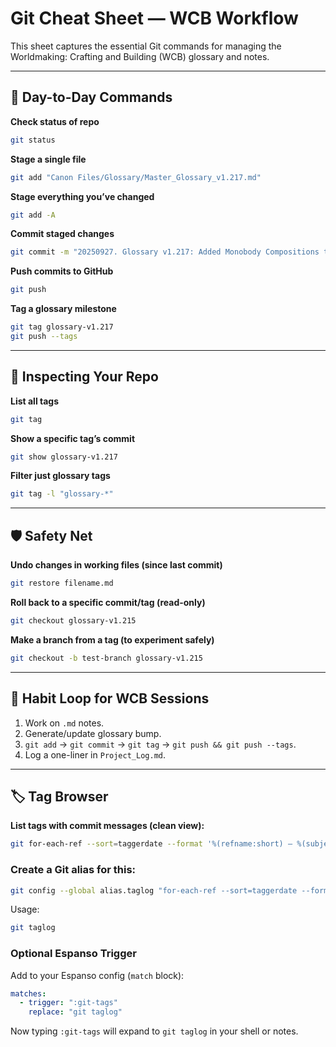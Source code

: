 # Git Cheat Sheet — WCB Workflow

This sheet captures the essential Git commands for managing the Worldmaking: Crafting and Building (WCB) glossary and notes.

---

## 🔑 Day-to-Day Commands

**Check status of repo**
```bash
git status
```

**Stage a single file**
```bash
git add "Canon Files/Glossary/Master_Glossary_v1.217.md"
```

**Stage everything you’ve changed**
```bash
git add -A
```

**Commit staged changes**
```bash
git commit -m "20250927. Glossary v1.217: Added Monobody Compositions taxonomy"
```

**Push commits to GitHub**
```bash
git push
```

**Tag a glossary milestone**
```bash
git tag glossary-v1.217
git push --tags
```

---

## 🔎 Inspecting Your Repo

**List all tags**
```bash
git tag
```

**Show a specific tag’s commit**
```bash
git show glossary-v1.217
```

**Filter just glossary tags**
```bash
git tag -l "glossary-*"
```

---

## 🛡️ Safety Net

**Undo changes in working files (since last commit)**
```bash
git restore filename.md
```

**Roll back to a specific commit/tag (read-only)**
```bash
git checkout glossary-v1.215
```

**Make a branch from a tag (to experiment safely)**
```bash
git checkout -b test-branch glossary-v1.215
```

---

## 📖 Habit Loop for WCB Sessions

1. Work on `.md` notes.  
2. Generate/update glossary bump.  
3. `git add` → `git commit` → `git tag` → `git push && git push --tags`.  
4. Log a one-liner in `Project_Log.md`.  

---

## 🏷️ Tag Browser

**List tags with commit messages (clean view):**
```bash
git for-each-ref --sort=taggerdate --format '%(refname:short) — %(subject)' refs/tags
```

### Create a Git alias for this:
```bash
git config --global alias.taglog "for-each-ref --sort=taggerdate --format='%(refname:short) — %(subject)' refs/tags"
```
Usage:
```bash
git taglog
```

### Optional Espanso Trigger
Add to your Espanso config (`match` block):
```yaml
matches:
  - trigger: ":git-tags"
    replace: "git taglog"
```
Now typing `:git-tags` will expand to `git taglog` in your shell or notes.
